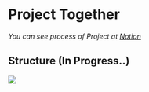 # Project Together
*You can see process of Project at [Notion](https://www.notion.so/rukasp/Project-Together-ecc53d8874ed4d47948afb8b53c7d10e)*
## Structure (In Progress..)
<img src="https://user-images.githubusercontent.com/25034289/75104455-6928b480-564c-11ea-8433-0652c50288d4.png">
